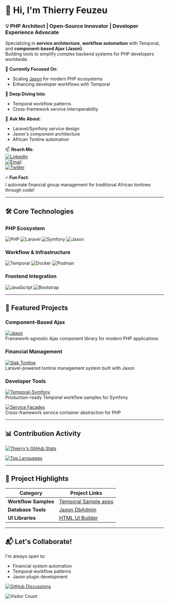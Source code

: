 # 👋 Hi, I'm Thierry Feuzeu

### 💡 PHP Architect | Open-Source Innovator | Developer Experience Advocate
Specializing in **service architecture**, **workflow automation** with Temporal, and **component-based Ajax (Jaxon)**.  
Building tools to simplify complex backend systems for PHP developers worldwide.

🔭 **Currently Focused On**:  
- Scaling [Jaxon](https://github.com/jaxon-php) for modern PHP ecosystems  
- Enhancing developer workflows with Temporal  

🌱 **Deep Diving Into**:  
- Temporal workflow patterns  
- Cross-framework service interoperability  

💬 **Ask Me About**:  
- Laravel/Symfony service design  
- Jaxon's component architecture  
- African Tontine automation  

📫 **Reach Me**:  
[![LinkedIn](https://img.shields.io/badge/LinkedIn-0077B5?logo=linkedin)](https://www.linkedin.com/in/thierry-feuzeu/)  
[![Email](https://img.shields.io/badge/Email-D14836?logo=gmail)](mailto:thierry.feuzeu@gmail.com)  
[![Twitter](https://img.shields.io/badge/Twitter-1DA1F2?logo=twitter)](https://twitter.com/Ti_Aya)

⚡ **Fun Fact**:  
I automate financial group management for traditional African tontines through code!

---

## 🛠️ Core Technologies

### **PHP Ecosystem**
![PHP](https://img.shields.io/badge/PHP-777BB4?logo=php&logoColor=white)
![Laravel](https://img.shields.io/badge/Laravel-FF2D20?logo=laravel&logoColor=white)
![Symfony](https://img.shields.io/badge/Symfony-000000?logo=symfony&logoColor=white)
![Jaxon](https://img.shields.io/badge/Jaxon-Component_Ajax-8DD6F9?logo=php)

### **Workflow & Infrastructure**
![Temporal](https://img.shields.io/badge/Temporal-Durable_Workflows-5BC0EB?logo=kubernetes)
![Docker](https://img.shields.io/badge/Docker-2496ED?logo=docker&logoColor=white)
![Podman](https://img.shields.io/badge/Podman-892CA0?logo=podman&logoColor=white)

### **Frontend Integration**
![JavaScript](https://img.shields.io/badge/JavaScript-F7DF1E?logo=javascript&logoColor=black)
![Bootstrap](https://img.shields.io/badge/Bootstrap-7952B3?logo=bootstrap&logoColor=white)

---

## 🚀 Featured Projects

### **Component-Based Ajax**
[![Jaxon](https://github-readme-stats.vercel.app/api/pin/?username=jaxon-php&repo=jaxon-core&theme=radical)](https://github.com/jaxon-php/jaxon-php)  
Framework-agnostic Ajax component library for modern PHP applications

### **Financial Management**
[![Siak Tontine](https://github-readme-stats.vercel.app/api/pin/?username=lagdo&repo=tontine&theme=radical)](https://github.com/lagdo/tontine)  
Laravel-powered tontine management system built with Jaxon

### **Developer Tools**
[![Temporal-Symfony](https://github-readme-stats.vercel.app/api/pin/?username=feuzeu&repo=temporal-symfony-samples&theme=radical)](https://github.com/feuzeu/temporal-symfony-samples)  
Production-ready Temporal workflow samples for Symfony

[![Service Facades](https://github-readme-stats.vercel.app/api/pin/?username=lagdo&repo=facades&theme=radical)](https://github.com/facades/facades)  
Cross-framework service container abstraction for PHP

---

## 📊 Contribution Activity

[![Thierry's GitHub Stats](https://github-readme-stats.vercel.app/api?username=feuzeu&show_icons=true&theme=radical&hide_border=true&include_all_commits=true)](https://github.com/feuzeu)

[![Top Languages](https://github-readme-stats.vercel.app/api/top-langs/?username=feuzeu&layout=compact&theme=radical&hide_border=true&langs_count=6)](https://github.com/feuzeu)

---

## 🌟 Project Highlights

| Category       | Project Links |
|----------------|---------------|
| **Workflow Samples** | [Temporal Sample apps](https://github.com/feuzeu/temporal-symfony-samples) |
| **Database Tools** | [Jaxon DbAdmin](https://github.com/lagdo/dbadmin-mono) |
| **UI Libraries** | [HTML UI Builder](https://github.com/lagdo/ui-builder-mono) |

---

## 📬 Let's Collaborate!
I'm always open to:
- Financial system automation
- Temporal workflow patterns
- Jaxon plugin development

[![GitHub Discussions](https://img.shields.io/badge/GitHub_Discussions-181717?logo=github)](https://github.com/jaxon-php/jaxon-php/discussions)

![Visitor Count](https://komarev.com/ghpvc/?username=feuzeu&color=blueviolet&style=flat)
